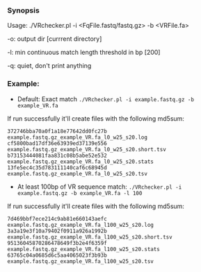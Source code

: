 ### Synopsis

Usage: ./VRchecker.pl -i <FqFile.fastq/fastq.gz> -b <VRFile.fa>

-o: output dir [currrent directory]

-l: min continuous match length threshold in bp [200]

-q: quiet, don't print anything

### Example:

- Default: Exact match `./VRchecker.pl -i example.fastq.gz -b example_VR.fa`

If run successfully it'll create files with the following md5sum:

```
372746bba70a0f1a18e77642dd0fc27b  example.fastq.gz_example_VR.fa_l0_w25_s20.log
cf5800bad17df36e63939ed37139e556  example.fastq.gz_example_VR.fa_l0_w25_s20.short.tsv
b73153444081faa831c08b5abe52e532  example.fastq.gz_example_VR.fa_l0_w25_s20.stats
13fe5ec4c35d783111140caf6c68945d  example.fastq.gz_example_VR.fa_l0_w25_s20.tsv
```

- At least 100bp of VR sequence match: `./VRchecker.pl -i example.fastq.gz -b example_VR.fa -l 100`

If run successfully it'll create files with the following md5sum:

```
7d469bbf7ece214c9ab81e660143aefc  example.fastq.gz_example_VR.fa_l100_w25_s20.log
3a3a19e3f10a79402f0911a926a1992b  example.fastq.gz_example_VR.fa_l100_w25_s20.short.tsv
95136045870286478649f3b2e4f6359f  example.fastq.gz_example_VR.fa_l100_w25_s20.stats
63765c04a0685d6c5aa4065023f3b93b  example.fastq.gz_example_VR.fa_l100_w25_s20.tsv
```
